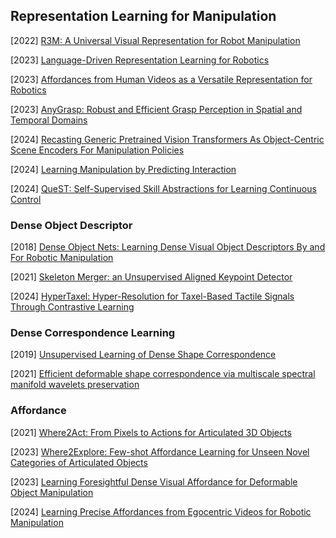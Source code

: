 ## Representation Learning for Manipulation

[2022] [R3M: A Universal Visual Representation for Robot Manipulation](https://arxiv.org/abs/2203.12601)

[2023] [Language-Driven Representation Learning for Robotics](https://arxiv.org/abs/2302.12766)

[2023] [Affordances from Human Videos as a Versatile Representation for Robotics](https://arxiv.org/abs/2304.08488)

[2023] [AnyGrasp: Robust and Efficient Grasp Perception in Spatial and Temporal Domains](https://arxiv.org/abs/2212.08333)

[2024] [Recasting Generic Pretrained Vision Transformers As Object-Centric Scene Encoders For Manipulation Policies](https://arxiv.org/abs/2405.15916)

[2024] [Learning Manipulation by Predicting Interaction](https://arxiv.org/abs/2406.00439)

[2024] [QueST: Self-Supervised Skill Abstractions for Learning Continuous Control](https://arxiv.org/abs/2407.15840)



### Dense Object Descriptor

[2018] [Dense Object Nets: Learning Dense Visual Object Descriptors By and For Robotic Manipulation](https://arxiv.org/abs/1806.08756)

[2021] [Skeleton Merger: an Unsupervised Aligned Keypoint Detector](https://arxiv.org/abs/2103.10814)

[2024] [HyperTaxel: Hyper-Resolution for Taxel-Based Tactile Signals Through Contrastive Learning](https://arxiv.org/abs/2408.08312)



### Dense Correspondence Learning

[2019] [Unsupervised Learning of Dense Shape Correspondence](https://openaccess.thecvf.com/content_CVPR_2019/papers/Halimi_Unsupervised_Learning_of_Dense_Shape_Correspondence_CVPR_2019_paper.pdf)

[2021] [Efficient deformable shape correspondence via multiscale spectral manifold wavelets preservation](https://openaccess.thecvf.com/content/CVPR2021/papers/Hu_Efficient_Deformable_Shape_Correspondence_via_Multiscale_Spectral_Manifold_Wavelets_Preservation_CVPR_2021_paper.pdf)



### Affordance

[2021] [Where2Act: From Pixels to Actions for Articulated 3D Objects](https://arxiv.org/abs/2101.02692)

[2023] [Where2Explore: Few-shot Affordance Learning for Unseen Novel Categories of Articulated Objects](https://arxiv.org/abs/2309.07473)

[2023] [Learning Foresightful Dense Visual Affordance for Deformable Object Manipulation](https://arxiv.org/abs/2303.11057)

[2024] [Learning Precise Affordances from Egocentric Videos for Robotic Manipulation](https://arxiv.org/abs/2408.10123)